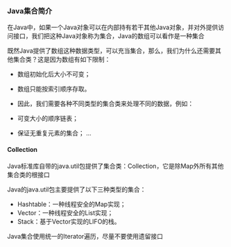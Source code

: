 ### Java集合简介
在Java中，如果一个Java对象可以在内部持有若干其他Java对象，并对外提供访问接口，我们把这种Java对象称为集合，Java的数组可以看作是一种集合

既然Java提供了数组这种数据类型，可以充当集合，那么，我们为什么还需要其他集合类？这是因为数组有如下限制：

- 数组初始化后大小不可变；
- 数组只能按索引顺序存取。
- 因此，我们需要各种不同类型的集合类来处理不同的数据，例如：

- 可变大小的顺序链表；
- 保证无重复元素的集合；
...

#### Collection
Java标准库自带的java.util包提供了集合类：Collection，它是除Map外所有其他集合类的根接口

Java的java.util包主要提供了以下三种类型的集合：

- Hashtable：一种线程安全的Map实现；
- Vector：一种线程安全的List实现；
- Stack：基于Vector实现的LIFO的栈。

Java集合使用统一的Iterator遍历，尽量不要使用遗留接口